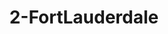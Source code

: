 ---
title: 2-FortLauderdale
image: /uploads/Gallery-FortLauderdale5.jpg
image_alt-text: "Fort Lauderdale Residence's traditional staircase and ceiling with custom woodwork and joinery, metalwork, and hardware"
work-type: traditional
---